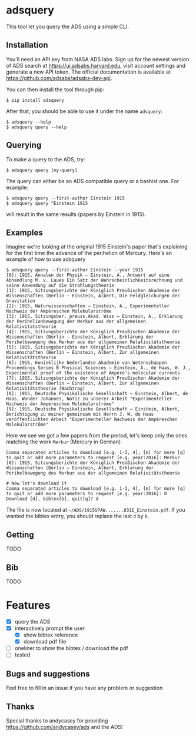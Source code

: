 # adsquery

This tool let you query the ADS using a simple CLI.

## Installation
You'll need an API key from NASA ADS labs. Sign up for the newest version of ADS search at https://ui.adsabs.harvard.edu, visit account settings and generate a new API token. The official documentation is available at https://github.com/adsabs/adsabs-dev-api.

You can then install the tool through pip:
```
$ pip install adsquery
```

After that, you should be able to use it under the name `adsquery`:
```
$ adsquery --help
$ adsquery query --help
```

## Querying
To make a query to the ADS, try:
```
$ adsquery query [my-query]
```
The query can either be an ADS compatible query or a bashist one. For example:
```
$ adsquery query --first-author Einstein 1915
$ adsquery query ^Einstein 1915
```
will result in the same results (papers by Einstein in 1915).


## Examples
Imagine we're looking at the original 1915 Einstein's paper that's explaining for the first time the advance of the perihelion of Mercury. Here's an example of how to use adsquery
```
$ adsquery query --first-author Einstein --year 1915
[0]: 1915, Annalen der Physik — Einstein, A., Antwort auf eine Abhandlung M. v. Laues Ein Satz der Wahrscheinlichkeitsrechnung und seine Anwendung auf die Strahlungstheorie
[1]: 1915, Sitzungsberichte der Königlich Preußischen Akademie der Wissenschaften (Berlin — Einstein, Albert, Die Feldgleichungen der Gravitation
[2]: 1915, Naturwissenschaften — Einstein, A., Experimenteller Nachweis der Ampèreschen Molekularströme
[3]: 1915, Sitzungsber. preuss.Akad. Wiss — Einstein, A., Erklarung der Perihelionbewegung der Merkur aus der allgemeinen Relativitatstheorie
[4]: 1915, Sitzungsberichte der Königlich Preußischen Akademie der Wissenschaften (Berlin — Einstein, Albert, Erklärung der Perihelbewegung des Merkur aus der allgemeinen Relativitätstheorie
[5]: 1915, Sitzungsberichte der Königlich Preußischen Akademie der Wissenschaften (Berlin — Einstein, Albert, Zur allgemeinen Relativitätstheorie
[6]: 1915, Koninklijke Nederlandse Akademie van Wetenschappen Proceedings Series B Physical Sciences — Einstein, A., de Haas, W. J., Experimental proof of the existence of Ampère's molecular currents
[7]: 1915, Sitzungsberichte der Königlich Preußischen Akademie der Wissenschaften (Berlin — Einstein, Albert, Zur allgemeinen Relativitätstheorie (Nachtrag)
[8]: 1915, Deutsche Physikalische Gesellschaft — Einstein, Albert, de Haas, Wander Johannes, Notiz zu unserer Arbeit "Experimenteller Nachweis der Ampèreschen Molekularströme"
[9]: 1915, Deutsche Physikalische Gesellschaft — Einstein, Albert, Berichtigung zu meiner gemeinsam mit Herrn J. W. de Haas veröffentlichten Arbeit "Experimenteller Nachweis der Ampèreschen Molekularströme"
```
Here we see we got a few papers from the period, let's keep only the ones matching the work `Merkur` (Mercury in German)
```
Comma separated articles to download [e.g. 1-3, 4], [m] for more [q] to quit or add more parameters to request [e.g. year:2016]: Merkur
[0]: 1915, Sitzungsberichte der Königlich Preußischen Akademie der Wissenschaften (Berlin — Einstein, Albert, Erklärung der Perihelbewegung des Merkur aus der allgemeinen Relativitätstheorie

# Now let's download it
Comma separated articles to download [e.g. 1-3, 4], [m] for more [q] to quit or add more parameters to request [e.g. year:2016]: 0
Download [d], bibtex[b], quit[q]? d
```
The file is now located at `~/ADS/1915SPAW.......831E_Einstein.pdf`. If you wanted the bibtex entry, you should replace the last `d` by `b`.


## Getting
TODO

## Bib
TODO

# Features
- [x] query the ADS
- [x] interactively prompt the user
  - [x] show bibtex reference
  - [x] download pdf file
- [ ] oneliner to show the bibtex / download the pdf
- [ ] tested

## Bugs and suggestions
Feel free to fill in an issue if you have any problem or suggestion

## Thanks
Special thanks to andycasey for providing https://github.com/andycasey/ads and the ADS!
